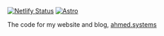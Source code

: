 [![Netlify Status](https://api.netlify.com/api/v1/badges/287c81a4-c73e-459b-a27b-996ddf5f293f/deploy-status)](https://app.netlify.com/sites/ahmedsystems/deploys)
[![Astro](https://img.shields.io/badge/built_with-astro-midnightblue?style=flat&logo=astro)]()

The code for my website and blog, [ahmed.systems](https://ahmed.systems)
